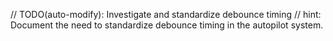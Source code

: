 // TODO(auto-modify): Investigate and standardize debounce timing
// hint: Document the need to standardize debounce timing in the autopilot system.
